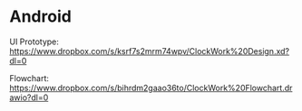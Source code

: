 # Android

UI Prototype: https://www.dropbox.com/s/ksrf7s2mrm74wpv/ClockWork%20Design.xd?dl=0

Flowchart: https://www.dropbox.com/s/bihrdm2gaao36to/ClockWork%20Flowchart.drawio?dl=0
